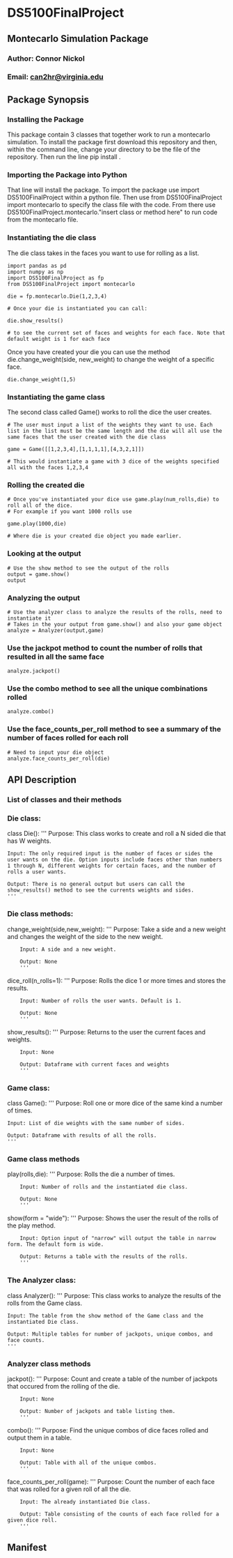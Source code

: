 # DS5100FinalProject

## Montecarlo Simulation Package
### Author: Connor Nickol
### Email: can2hr@virginia.edu

## Package Synopsis

### Installing the Package
This package contain 3 classes that together work to run a montecarlo simulation. To install the package first download this repository and then, within the command line, change your directory to be the file of the repository. Then run the line pip install . 

### Importing the Package into Python
That line will install the package. To import the package use import DS5100FinalProject within a python file. Then use from DS5100FinalProject import montecarlo to specify the class file with the code. From there use DS5100FinalProject.montecarlo."insert class or method here" to run code from the montecarlo file. 

### Instantiating the die class
The die class takes in the faces you want to use for rolling as a list.
```
import pandas as pd
import numpy as np
import DS5100FinalProject as fp
from DS5100FinalProject import montecarlo

die = fp.montecarlo.Die(1,2,3,4)

# Once your die is instantiated you can call:

die.show_results()

# to see the current set of faces and weights for each face. Note that default weight is 1 for each face
```
Once you have created your die you can use the method die.change_weight(side, new_weight) to change the weight of a specific face.
```
die.change_weight(1,5)
```

### Instantiating the game class
The second class called Game() works to roll the dice the user creates.
```
# The user must input a list of the weights they want to use. Each list in the list must be the same length and the die will all use the same faces that the user created with the die class

game = Game([[1,2,3,4],[1,1,1,1],[4,3,2,1]])

# This would instantiate a game with 3 dice of the weights specified all with the faces 1,2,3,4
```
### Rolling the created die
```
# Once you've instantiated your dice use game.play(num_rolls,die) to roll all of the dice.
# For example if you want 1000 rolls use

game.play(1000,die)

# Where die is your created die object you made earlier.

```
### Looking at the output
```
# Use the show method to see the output of the rolls
output = game.show()
output
```
### Analyzing the output
```
# Use the analyzer class to analyze the results of the rolls, need to instantiate it
# Takes in the your output from game.show() and also your game object
analyze = Analyzer(output,game)
```
### Use the jackpot method to count the number of rolls that resulted in all the same face
```
analyze.jackpot()
```
### Use the combo method to see all the unique combinations rolled
```
analyze.combo()
```
### Use the face_counts_per_roll method to see a summary of the number of faces rolled for each roll
```
# Need to input your die object
analyze.face_counts_per_roll(die)
```
## API Description
### List of classes and their methods

### Die class: 

class Die():
    '''
    Purpose: This class works to create and roll a N sided die that has W weights.
    
    Input: The only required input is the number of faces or sides the user wants on the die. Option inputs include faces other than numbers 1 through N, different weights for certain faces, and the number of rolls a user wants.
    
    Output: There is no general output but users can call the show_results() method to see the currents weights and sides.
    '''
   
### Die class methods:
change_weight(side,new_weight):
        '''
        Purpose: Take a side and a new weight and changes the weight of the side to the new weight.
        
        Input: A side and a new weight.
        
        Output: None
        '''
        
dice_roll(n_rolls=1):
        '''
        Purpose: Rolls the dice 1 or more times and stores the results.
        
        Input: Number of rolls the user wants. Default is 1.
        
        Output: None
        '''
        
 show_results():
        '''
        Purpose: Returns to the user the current faces and weights.
        
        Input: None
        
        Output: Dataframe with current faces and weights
        '''
### Game class:
class Game():
    '''
    Purpose: Roll one or more dice of the same kind a number of times.
    
    Input: List of die weights with the same number of sides.
    
    Output: Dataframe with results of all the rolls. 
    '''
### Game class methods
play(rolls,die):
        '''
        Purpose: Rolls the die a number of times.
        
        Input: Number of rolls and the instantiated die class.
        
        Output: None
        '''
show(form = "wide"):
        '''
        Purpose: Shows the user the result of the rolls of the play method.
        
        Input: Option input of "narrow" will output the table in narrow form. The default form is wide.
        
        Output: Returns a table with the results of the rolls. 
        '''
### The Analyzer class:
class Analyzer():
    '''
    Purpose: This class works to analyze the results of the rolls from the Game class.
    
    Input: The table from the show method of the Game class and the instantiated Die class.
    
    Output: Multiple tables for number of jackpots, unique combos, and face counts.
    '''
### Analyzer class methods
jackpot():
        '''
        Purpose: Count and create a table of the number of jackpots that occured from the rolling of the die. 
        
        Input: None
        
        Output: Number of jackpots and table listing them.
        '''
        
combo():
        '''
        Purpose: Find the unique combos of dice faces rolled and output them in a table.
        
        Input: None
        
        Output: Table with all of the unique combos.
        '''
        
face_counts_per_roll(game):
        '''
        Purpose: Count the number of each face that was rolled for a given roll of all the die.
        
        Input: The already instantiated Die class.
        
        Output: Table consisting of the counts of each face rolled for a given dice roll.
        '''

## Manifest

